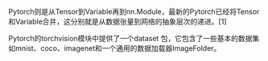

<!--
 * @version:
 * @Author:  StevenJokess https://github.com/StevenJokess
 * @Date: 2020-11-11 22:01:55
 * @LastEditors:  StevenJokess https://github.com/StevenJokess
 * @LastEditTime: 2020-11-11 22:02:28
 * @Description:
 * @TODO::
 * @Reference:
-->

Pytorch则是从Tensor到Variable再到nn.Module，最新的Pytorch已经将Tensor和Variable合并，这分别就是从数据张量到网络的抽象层次的递进。[1]

Pytorch的torchvision模块中提供了一个dataset 包，它包含了一些基本的数据集如mnist、coco、imagenet和一个通用的数据加载器ImageFolder。
